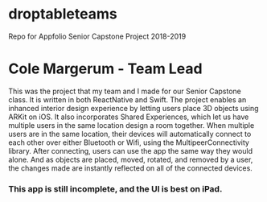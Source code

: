 # droptableteams
Repo for Appfolio Senior Capstone Project 2018-2019

# Cole Margerum - Team Lead
This was the project that my team and I made for our Senior Capstone class. It is written in both ReactNative and Swift. The project enables an inhanced interior design experience by letting users place 3D objects using ARKit on iOS. It also incorporates Shared Experiences, which let us have multiple users in the same location design a room together. When multiple users are in the same location, their devices will automatically connect to each other over either Bluetooth or Wifi, using the MultipeerConnectivity library. After connecting, users can use the app the same way they would alone. And as objects are placed, moved, rotated, and removed by a user, the changes made are instantly reflected on all of the connected devices. 

### This app is still incomplete, and the UI is best on iPad.

